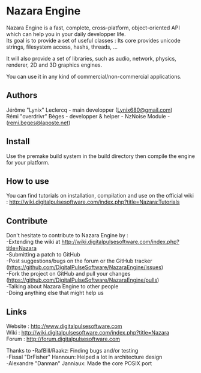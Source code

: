 ﻿Nazara Engine
=============

Nazara Engine is a fast, complete, cross-platform, object-oriented API which can help you in your daily developper life.  
Its goal is to provide a set of useful classes : Its core provides unicode strings, filesystem access, hashs, threads, ...

It will also provide a set of libraries, such as audio, network, physics, renderer, 2D and 3D graphics engines.

You can use it in any kind of commercial/non-commercial applications.

Authors
-------

Jérôme "Lynix" Leclercq - main developper (Lynix680@gmail.com)   
Rémi "overdrivr" Bèges - developper & helper - NzNoise Module - (remi.beges@laposte.net)

Install
-------

Use the premake build system in the build directory then compile the engine for your platform.

How to use
----------

You can find tutorials on installation, compilation and use on the official wiki : http://wiki.digitalpulsesoftware.com/index.php?title=Nazara:Tutorials

Contribute
----------

Don't hesitate to contribute to Nazara Engine by :  
-Extending the wiki at http://wiki.digitalpulsesoftware.com/index.php?title=Nazara  
-Submitting a patch to GitHub  
-Post suggestions/bugs on the forum or the GitHub tracker (https://github.com/DigitalPulseSoftware/NazaraEngine/issues)  
-Fork the project on GitHub and pull your changes (https://github.com/DigitalPulseSoftware/NazaraEngine/pulls)  
-Talking about Nazara Engine to other people  
-Doing anything else that might help us

Links
-----

Website : http://www.digitalpulsesoftware.com  
Wiki    : http://wiki.digitalpulsesoftware.com/index.php?title=Nazara  
Forum   : http://forum.digitalpulsesoftware.com

Thanks to
-RafBill/Raakz: Finding bugs and/or testing  
-Fissal "DrFisher" Hannoun: Helped a lot in architecture design  
-Alexandre "Danman" Janniaux: Made the core POSIX port
